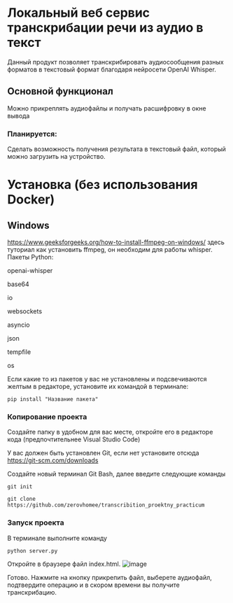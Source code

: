# Локальный веб сервис транскрибации речи из аудио в текст 
Данный продукт позволяет транскрибировать аудиосообщения разных форматов в текстовый формат благодаря нейросети OpenAI Whisper. 
## Основной функционал
Можно прикреплять аудиофайлы и получать расшифровку в окне вывода
### Планируется:
Сделать возможность получения результата в текстовый файл, который можно загрузить на устройство.

# Установка (без использования Docker)
## Windows
https://www.geeksforgeeks.org/how-to-install-ffmpeg-on-windows/ здесь туториал как установить ffmpeg, он необходим для работы whisper.
Пакеты Python:

openai-whisper

base64

io

websockets

asyncio

json

tempfile

os

Если какие то из пакетов у вас не установлены и подсвечиваются желтым в редакторе, установите их командой в терминале:

`pip install "Название пакета"`

### Копирование проекта
Создайте папку в удобном для вас месте, откройте его в редакторе кода (предпочтительнее Visual Studio Code)

У вас должен быть установлен Git, если нет установите отсюда https://git-scm.com/downloads

Создайте новый терминал Git Bash, далее введите следующие команды

`git init`

`git clone https://github.com/zerovhomee/transcribition_proektny_practicum`

### Запуск проекта
В терминале выполните команду

`python server.py`

Откройте в браузере файл index.html.
![image](https://github.com/user-attachments/assets/3a5c3e7f-e43f-4639-8a0f-eb54d8fd3d61)

Готово. Нажмите на кнопку прикрепить файл, выберете аудиофайл, 
подтвердите операцию и в скором времени вы получите транскрибацию.
